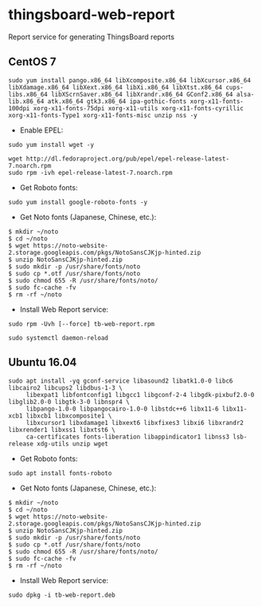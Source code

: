 # thingsboard-web-report
Report service for generating ThingsBoard reports

## CentOS 7

```
sudo yum install pango.x86_64 libXcomposite.x86_64 libXcursor.x86_64 libXdamage.x86_64 libXext.x86_64 libXi.x86_64 libXtst.x86_64 cups-libs.x86_64 libXScrnSaver.x86_64 libXrandr.x86_64 GConf2.x86_64 alsa-lib.x86_64 atk.x86_64 gtk3.x86_64 ipa-gothic-fonts xorg-x11-fonts-100dpi xorg-x11-fonts-75dpi xorg-x11-utils xorg-x11-fonts-cyrillic xorg-x11-fonts-Type1 xorg-x11-fonts-misc unzip nss -y
```
- Enable EPEL:

```
sudo yum install wget -y
```
```
wget http://dl.fedoraproject.org/pub/epel/epel-release-latest-7.noarch.rpm
sudo rpm -ivh epel-release-latest-7.noarch.rpm
```

- Get Roboto fonts:

```
sudo yum install google-roboto-fonts -y
```

- Get Noto fonts (Japanese, Chinese, etc.):

```
$ mkdir ~/noto
$ cd ~/noto
$ wget https://noto-website-2.storage.googleapis.com/pkgs/NotoSansCJKjp-hinted.zip
$ unzip NotoSansCJKjp-hinted.zip
$ sudo mkdir -p /usr/share/fonts/noto
$ sudo cp *.otf /usr/share/fonts/noto
$ sudo chmod 655 -R /usr/share/fonts/noto/
$ sudo fc-cache -fv
$ rm -rf ~/noto
```

- Install Web Report service:

```
sudo rpm -Uvh [--force] tb-web-report.rpm
```
```
sudo systemctl daemon-reload
```

## Ubuntu 16.04

```
sudo apt install -yq gconf-service libasound2 libatk1.0-0 libc6 libcairo2 libcups2 libdbus-1-3 \
     libexpat1 libfontconfig1 libgcc1 libgconf-2-4 libgdk-pixbuf2.0-0 libglib2.0-0 libgtk-3-0 libnspr4 \
     libpango-1.0-0 libpangocairo-1.0-0 libstdc++6 libx11-6 libx11-xcb1 libxcb1 libxcomposite1 \
     libxcursor1 libxdamage1 libxext6 libxfixes3 libxi6 libxrandr2 libxrender1 libxss1 libxtst6 \
     ca-certificates fonts-liberation libappindicator1 libnss3 lsb-release xdg-utils unzip wget
```

- Get Roboto fonts:

```
sudo apt install fonts-roboto
```

- Get Noto fonts (Japanese, Chinese, etc.):

```
$ mkdir ~/noto
$ cd ~/noto
$ wget https://noto-website-2.storage.googleapis.com/pkgs/NotoSansCJKjp-hinted.zip
$ unzip NotoSansCJKjp-hinted.zip
$ sudo mkdir -p /usr/share/fonts/noto
$ sudo cp *.otf /usr/share/fonts/noto
$ sudo chmod 655 -R /usr/share/fonts/noto/
$ sudo fc-cache -fv
$ rm -rf ~/noto
```

- Install Web Report service:

```
sudo dpkg -i tb-web-report.deb
```
